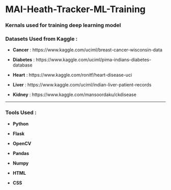 # MAI-Heath-Tracker-ML-Training

<h3> Kernals used for training deep learning model </h3>

<h3> Datasets Used from Kaggle : </h3>
<ul>
<li><p><b>Cancer</b> : https://www.kaggle.com/uciml/breast-cancer-wisconsin-data</p></li>
<li><p><b>Diabetes</b> : https://www.kaggle.com/uciml/pima-indians-diabetes-database</p></li>
<li><p><b>Heart</b> : https://www.kaggle.com/ronitf/heart-disease-uci</p></li>
<li><p><b>Liver</b> : https://www.kaggle.com/uciml/indian-liver-patient-records </p></li>
<li><p><b>Kidney</b> : https://www.kaggle.com/mansoordaku/ckdisease </p></li>
</ul>

<hr>

<h3> Tools Used : </h3>
<ul>
<li><p><b>Python</b></p></li>
<li><p><b>Flask</b></p></li>
<li><p><b>OpenCV</b></p></li>
<li><p><b>Pandas</b></p></li>
<li><p><b>Numpy</b></p></li>
<li><p><b>HTML</b></p></li>
<li><p><b>CSS</b></p></li>
</ul>

